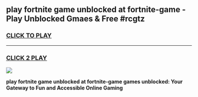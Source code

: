 
## play fortnite game unblocked at fortnite-game - Play Unblocked Gmaes & Free #rcgtz
<h3>
<a href="https://premium.freeplayer.one?title=play_fortnite_game_unblocked_at_fortnite-game&ref=03M">CLICK TO PLAY</a></h3>
<hr>

<h3>
<a href="https://premium.freeplayer.one?title=play_fortnite_game_unblocked_at_fortnite-game&ref=03M">CLICK 2 PLAY</a>
  
</h3>

<a href="https://premium.freeplayer.one?title=play_fortnite_game_unblocked_at_fortnite-game&ref=03M"><img src="https://clearcache.store/games.png"></a>


**play fortnite game unblocked at fortnite-game games unblocked: Your Gateway to Fun and Accessible Online Gaming**
